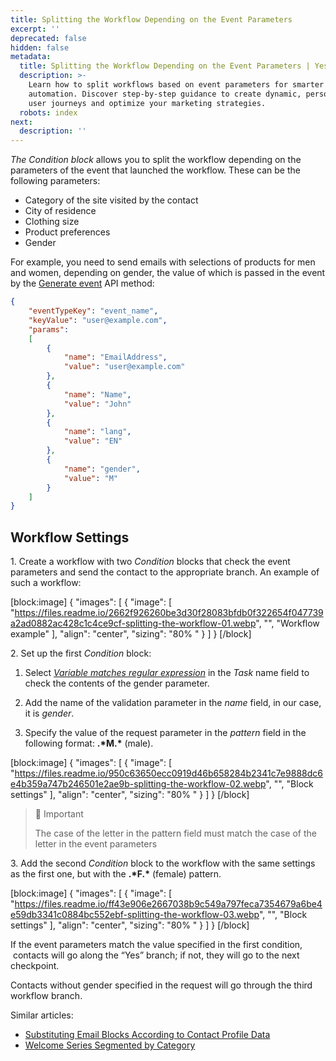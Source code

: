 ```yaml
---
title: Splitting the Workflow Depending on the Event Parameters
excerpt: ''
deprecated: false
hidden: false
metadata:
  title: Splitting the Workflow Depending on the Event Parameters | Yespo Guide
  description: >-
    Learn how to split workflows based on event parameters for smarter
    automation. Discover step-by-step guidance to create dynamic, personalized
    user journeys and optimize your marketing strategies.
  robots: index
next:
  description: ''
---
```

_The Condition block_ allows you to split the workflow depending on the parameters of the event that launched the workflow. These can be the following parameters:

- Category of the site visited by the contact
- City of residence
- Clothing size
- Product preferences
- Gender

For example, you need to send emails with selections of products for men and women, depending on gender, the value of which is passed in the event by the [Generate event](https://docs.yespo.io/reference/registerevent_1) API method:

```json
{
    "eventTypeKey": "event_name",
    "keyValue": "user@example.com",
    "params":
    [
        {
            "name": "EmailAddress",
            "value": "user@example.com"
        },
        {
            "name": "Name",
            "value": "John"
        },
        {
            "name": "lang",
            "value": "EN"
        },
        {
            "name": "gender",
            "value": "M"
        }
    ]
}
```

## Workflow Settings

1\. Create a workflow with two _Condition_ blocks that check the event parameters and send the contact to the appropriate branch. An example of such a workflow:

[block:image]
{
  "images": [
    {
      "image": [
        "https://files.readme.io/2662f926260be3d30f28083bfdb0f322654f047739a2ad0882ac428c1c4ce9cf-splitting-the-workflow-01.webp",
        "",
        "Workflow example"
      ],
      "align": "center",
      "sizing": "80% "
    }
  ]
}
[/block]


2\. Set up the first _Condition_ block:

1. Select [_Variable matches regular expression_](https://docs.yespo.io/docs/popular-blocks#variable-matches-regular-expression) in the _Task_ name field to check the contents of the gender parameter.

2. Add the name of the validation parameter in the _name_ field, in our case, it is _gender_.

3. Specify the value of the request parameter in the _pattern_ field in the following format: **.\*M.\*** (male).

[block:image]
{
  "images": [
    {
      "image": [
        "https://files.readme.io/950c63650ecc0919d46b658284b2341c7e9888dc6e4b359a747b246501e2ae9b-splitting-the-workflow-02.webp",
        "",
        "Block settings"
      ],
      "align": "center",
      "sizing": "80% "
    }
  ]
}
[/block]


> 📘 Important
> 
> The case of the letter in the pattern field must match the case of the letter in the event parameters

3\. Add the second _Condition_ block to the workflow with the same settings as the first one, but with the **.\*F.\*** (female) pattern.

[block:image]
{
  "images": [
    {
      "image": [
        "https://files.readme.io/ff43e906e2667038b9c549a797feca7354679a6be4e59db3341c0884bc552ebf-splitting-the-workflow-03.webp",
        "",
        "Block settings"
      ],
      "align": "center",
      "sizing": "80% "
    }
  ]
}
[/block]


If the event parameters match the value specified in the first condition,  contacts will go along the “Yes” branch; if not, they will go to the next checkpoint.

Contacts without gender specified in the request will go through the third workflow branch.

Similar articles:

- [Substituting Email Blocks According to Contact Profile Data](https://docs.yespo.io/docs/substituting-email-blocks-according-contact-profile-data)
- [Welcome Series Segmented by Category](https://docs.yespo.io/docs/welcome-series-segmented-by-category)